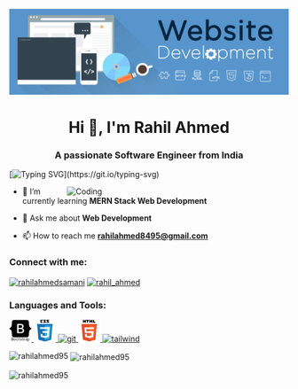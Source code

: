 ![logo](https://github.com/rahilahmed95/rahilahmed95/blob/main/github%20banner.gif)
<h1 align="center">Hi 👋, I'm Rahil Ahmed</h1>
<h3 align="center">A passionate Software Engineer from India</h3>

<p align="center">

[![Typing SVG](https://readme-typing-svg.demolab.com?font=noto-serif&weight=700&pause=800&color=463CD2&width=1100&center=true&lines=Welcome+To+My+Github+Profile;Full+Stack+Web+Developer;let's+collaborate+and+develop+our+abilities.)](https://git.io/typing-svg)

</p>

<img align="right" alt="Coding" width="400" src="https://camo.githubusercontent.com/cbbe488e126999cfc48d2ebfc5818ddf523463ad1b087e1e75ec7e34617a43c4/68747470733a2f2f7468756d62732e6766796361742e636f6d2f4c69676874436f6e7374616e744275636b657965627574746572666c792d73697a655f726573747269637465642e676966">



- 🌱 I’m currently learning **MERN Stack Web Development**

- 💬 Ask me about **Web Development**

- 📫 How to reach me **rahilahmed8495@gmail.com**

<h3 align="left">Connect with me:</h3>
<p align="left">
<a href="https://linkedin.com/in/rahilahmedsamani" target="blank"><img align="center" src="https://raw.githubusercontent.com/rahuldkjain/github-profile-readme-generator/master/src/images/icons/Social/linked-in-alt.svg" alt="rahilahmedsamani" height="30" width="40" /></a>
<a href="https://www.leetcode.com/rahil_ahmed" target="blank"><img align="center" src="https://raw.githubusercontent.com/rahuldkjain/github-profile-readme-generator/master/src/images/icons/Social/leet-code.svg" alt="rahil_ahmed" height="30" width="40" /></a>
</p>

<h3 align="left">Languages and Tools:</h3>
<p align="left"> <a href="https://getbootstrap.com" target="_blank" rel="noreferrer"> <img src="https://raw.githubusercontent.com/devicons/devicon/master/icons/bootstrap/bootstrap-plain-wordmark.svg" alt="bootstrap" width="40" height="40"/> </a> <a href="https://www.w3schools.com/css/" target="_blank" rel="noreferrer"> <img src="https://raw.githubusercontent.com/devicons/devicon/master/icons/css3/css3-original-wordmark.svg" alt="css3" width="40" height="40"/> </a> <a href="https://git-scm.com/" target="_blank" rel="noreferrer"> <img src="https://www.vectorlogo.zone/logos/git-scm/git-scm-icon.svg" alt="git" width="40" height="40"/> </a> <a href="https://www.w3.org/html/" target="_blank" rel="noreferrer"> <img src="https://raw.githubusercontent.com/devicons/devicon/master/icons/html5/html5-original-wordmark.svg" alt="html5" width="40" height="40"/> </a> <a href="https://tailwindcss.com/" target="_blank" rel="noreferrer"> <img src="https://www.vectorlogo.zone/logos/tailwindcss/tailwindcss-icon.svg" alt="tailwind" width="40" height="40"/> </a> </p>

<p><img align="left" src="https://github-readme-stats.vercel.app/api/top-langs?username=rahilahmed95&show_icons=true&locale=en&layout=compact" alt="rahilahmed95" /></p>

<p>&nbsp;<img align="center" src="https://github-readme-stats.vercel.app/api?username=rahilahmed95&show_icons=true&locale=en" alt="rahilahmed95" /></p>

<p><img align="center" src="https://github-readme-streak-stats.herokuapp.com/?user=rahilahmed95&" alt="rahilahmed95" /></p>
